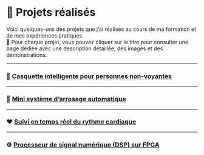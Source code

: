 # 🚀 Projets réalisés


Voici quelques-uns des projets que j’ai réalisés au cours de ma formation et de mes expériences pratiques.  
📝 Pour chaque projet, vous pouvez cliquer sur le titre pour consulter une page dédiée avec une description détaillée, des images et des démonstrations.


---

### 🧢 [Casquette intelligente pour personnes non-voyantes](casquette.md)

---

### 🌱 [Mini système d’arrosage automatique](arrosage.md)

---

### ❤️ [Suivi en temps réel du rythme cardiaque](rythme_car.md)

---

### ⚙️ [Processeur de signal numérique (DSP) sur FPGA](dsp.md)

